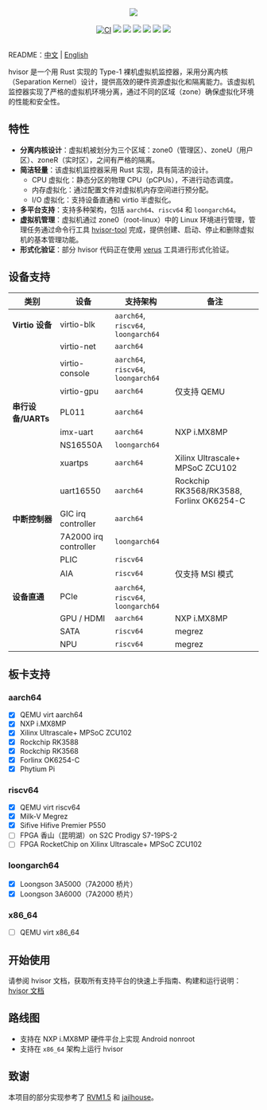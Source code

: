 <p align = "center">
<br><br>
<img src="https://www.syswonder.org/_media/hvisor-logo.svg">
<br><br>
<!-- <img src="https://img.shields.io/badge/hvisor-orange" /> -->
<a href="https://github.com/syswonder/hvisor/actions/workflows/ci.yml"><img src="https://github.com/syswonder/hvisor/actions/workflows/ci.yml/badge.svg?branch=dev" alt="CI" style="max-width: 100%;"></a>
<img src="https://img.shields.io/github/stars/syswonder/hvisor?color=yellow" />
<img src="https://img.shields.io/github/license/syswonder/hvisor?color=red" />
<img src="https://img.shields.io/github/contributors/syswonder/hvisor?color=blue" />
<img src="https://img.shields.io/github/languages/code-size/syswonder/hvisor?color=green">
<img src="https://img.shields.io/github/repo-size/syswonder/hvisor?color=white">
<img src="https://img.shields.io/github/languages/top/syswonder/hvisor?color=orange">
<br><br>
</p>

README：[中文](./README-zh.md) | [English](./README.md)

hvisor 是一个用 Rust 实现的 Type-1 裸机虚拟机监控器，采用分离内核（Separation Kernel）设计，提供高效的硬件资源虚拟化和隔离能力。该虚拟机监控器实现了严格的虚拟机环境分离，通过不同的区域（zone）确保虚拟化环境的性能和安全性。

## 特性

- **分离内核设计**：虚拟机被划分为三个区域：zone0（管理区）、zoneU（用户区）、zoneR（实时区），之间有严格的隔离。
- **简洁轻量**：该虚拟机监控器采用 Rust 实现，具有简洁的设计。
  - CPU 虚拟化：静态分区的物理 CPU（pCPUs），不进行动态调度。
  - 内存虚拟化：通过配置文件对虚拟机内存空间进行预分配。
  - I/O 虚拟化：支持设备直通和 virtio 半虚拟化。
- **多平台支持**：支持多种架构，包括 `aarch64`、`riscv64` 和 `loongarch64`。
- **虚拟机管理**：虚拟机通过 zone0（root-linux）中的 Linux 环境进行管理，管理任务通过命令行工具 [hvisor-tool](https://github.com/syswonder/hvisor-tool) 完成，提供创建、启动、停止和删除虚拟机的基本管理功能。
- **形式化验证**：部分 hvisor 代码正在使用 [verus](https://github.com/verus-lang/verus) 工具进行形式化验证。

## 设备支持

| **类别**           | **设备**              | **支持架构**                         | **备注**                                |
| ------------------ | --------------------- | ----------------------------------- | -------------------------------------- |
| **Virtio 设备**    | virtio-blk            | `aarch64`, `riscv64`, `loongarch64` |                                        |
|                    | virtio-net            | `aarch64`                           |                                        |
|                    | virtio-console        | `aarch64`, `riscv64`, `loongarch64` |                                        |
|                    | virtio-gpu            | `aarch64`                           | 仅支持 QEMU                             |
| **串行设备/UARTs** | PL011                 | `aarch64`                           |                                        |
|                    | imx-uart              | `aarch64`                           | NXP i.MX8MP                            |
|                    | NS16550A              | `loongarch64`                       |                                        |
|                    | xuartps               | `aarch64`                           | Xilinx Ultrascale+ MPSoC ZCU102        |
|                    | uart16550             | `aarch64`                           | Rockchip RK3568/RK3588, Forlinx OK6254-C |
| **中断控制器**     | GIC irq controller    | `aarch64`                           |                                        |
|                    | 7A2000 irq controller | `loongarch64`                       |                                        |
|                    | PLIC                  | `riscv64`                           |                                        |
|                    | AIA                   | `riscv64`                           | 仅支持 MSI 模式                         |
| **设备直通**       | PCIe                  | `aarch64`, `riscv64`, `loongarch64` |                                        |
|                    | GPU / HDMI            | `aarch64`                           | NXP i.MX8MP                            |
|                    | SATA                  | `riscv64`                           | megrez                                 |
|                    | NPU                   | `riscv64`                           | megrez                                 |

## 板卡支持

### aarch64

- [x] QEMU virt aarch64
- [x] NXP i.MX8MP
- [x] Xilinx Ultrascale+ MPSoC ZCU102
- [x] Rockchip RK3588
- [x] Rockchip RK3568
- [x] Forlinx OK6254-C
- [x] Phytium Pi

### riscv64

- [x] QEMU virt riscv64
- [x] Milk-V Megrez
- [x] Sifive Hifive Premier P550
- [ ] FPGA 香山（昆明湖）on S2C Prodigy S7-19PS-2
- [ ] FPGA RocketChip on Xilinx Ultrascale+ MPSoC ZCU102

### loongarch64

- [x] Loongson 3A5000（7A2000 桥片）
- [x] Loongson 3A6000（7A2000 桥片）

### x86_64

- [ ] QEMU virt x86_64

## 开始使用

请参阅 hvisor 文档，获取所有支持平台的快速上手指南、构建和运行说明：[hvisor 文档](https://hvisor.syswonder.org/)

## 路线图

- 支持在 NXP i.MX8MP 硬件平台上实现 Android nonroot
- 支持在 `x86_64` 架构上运行 hvisor

## 致谢

本项目的部分实现参考了 [RVM1.5](https://github.com/rcore-os/RVM1.5) 和 [jailhouse](https://github.com/siemens/jailhouse)。